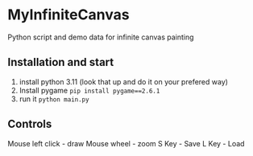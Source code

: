 # MyInfiniteCanvas
Python script and demo data for infinite canvas painting

## Installation and start
1. install python 3.11 (look that up and do it on your prefered way)
2. Install pygame 
   ```pip install pygame==2.6.1```
3. run it
   ```python main.py```

## Controls
Mouse left click - draw
Mouse wheel - zoom
S Key - Save
L Key - Load
